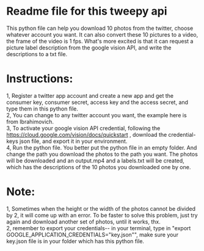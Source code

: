 Readme file for this tweepy api
===============================
This python file can help you download 10 photos from the twitter, choose whatever account you want.
It can also convert these 10 pictures to a video, the frame of the video is 1 fps.
What's more excited is that it can request a picture label description from the google vision API, and write the descriptions 
to a txt file.

Instructions:
============
1, Register a twitter app account and create a new app and get the consumer key, consumer secret, access key and the access
secret, and type them in this python file.<br>
2, You can change to any twitter account you want, the example here is from Ibrahimovich.<br>
3, To activate your google vision API credential, following the https://cloud.google.com/vision/docs/quickstart , download the
credential-keys json file, and export it in your environment.<br>
4, Run the python file. You better put the python file in an empty folder. And change the path you download the photos to the
path you want. The photos will be downloaded and an output.mp4 and a labels.txt will be created, which has the descriptions of
the 10 photos you downloaded one by one.<br>

Note:
====
1, Sometimes when the height or the width of the photos cannot be divided by 2, it will come up with an error. To be faster to solve this problem, just try again and download another set of photos, until it works, thx.<br>
2, remember to export your credentials-- in your terminal, type in "export GOOGLE_APPLICATION_CREDENTIALS="key.json"", make sure your key.json file is in your folder which has this python file.


